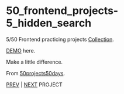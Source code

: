 # 50_frontend_projects-5_hidden_search

5/50 Frontend practicing projects [Collection](https://github.com/yswnqc/50_frontend_projects-collection).

[DEMO](https://yswnqc.github.io/50_frontend_projects-5_hidden_search/) here.

Make a little difference.

From [50projects50days](https://50projects50days.com).

[PREV](https://github.com/yswnqc/50_frontend_projects-3_rotating_nav_animation) | [NEXT](https://github.com/yswnqc/50_frontend_projects-6_scroll_animation) PROJECT
